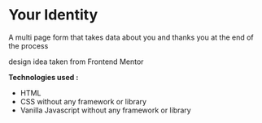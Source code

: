 <h1>Your Identity</h1>
<p>A multi page form that takes data about you and thanks you at the end of the process</p>
<p> design idea taken from <a>Frontend Mentor</a></p>
<p><strong>Technologies used : </strong></p>
<ul>
    <li>HTML</li>
    <li>CSS without any framework or library</li>
    <li>Vanilla Javascript without any framework or library</li>
</ul>



